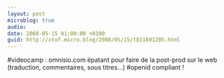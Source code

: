 ```yaml
---
layout: post
microblog: true
audio: 
date: 2008-05-15 01:00:00 +0100
guid: http://xtof.micro.blog/2008/05/15/t811691205.html
---
```

#videocamp : omnisio.com épatant pour faire de la post-prod sur le web (traduction, commentaires, sous titres...) #openid compliant !
